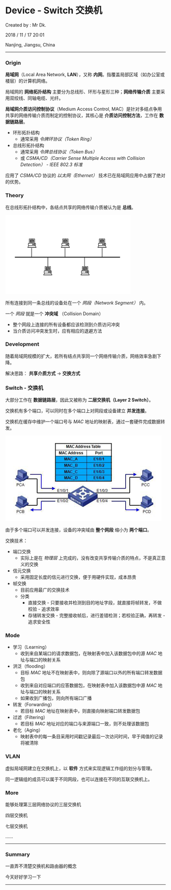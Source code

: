 # Device - Switch 交换机

Created by : Mr Dk.

2018 / 11 / 17 20:01

Nanjing, Jiangsu, China

---

### Origin

__局域网__（Local Area Network, __LAN__），又称 __内网__。指覆盖局部区域（如办公室或楼层）的计算机网络。

局域网的 __网络拓扑结构__ 主要分为总线形、环形与星形三种；__网络传输介质__ 主要采用双绞线、同轴电缆、光纤。

__局域网介质访问控制协议__（Medium Access Control, MAC）是针对多结点争用共享的网络传输介质而制定的控制协议，其核心是 __介质访问控制方法__，工作在 __数据链路层__。

* 环形拓扑结构
  * 通常采用 _令牌环协议（Token Ring）_
* 总线形拓扑结构
  * 通常采用 _令牌总线协议（Token Bus）_
  * 或 _CSMA/CD（Carrier Sense Multiple Access with Collision Detection）_ - _IEEE 802.3 标准_

应用了 _CSMA/CD_ 协议的 _以太网（Ethernet）_ 技术已在局域网应用中占据了绝对的优势。

### Theory

在总线形拓扑结构中，各结点共享的网络传输介质被认为是 __总线__。

![bus-topology](../img/bus-topology.png)

所有连接到同一条总线的设备处在一个 _网段（Network Segment）_ 内。

一个 _网段_ 就是一个 __冲突域__ （Collision Domain）

* 整个网段上连接的所有设备都应该检测到介质访问冲突
* 当介质访问冲突发生时，应有相应的退避方法

### Development

随着局域网规模的扩大，若所有结点共享同一个网络传输介质，网络效率急剧下降。

解决思路： __共享介质方式__ &rarr; __交换方式__

### Switch - 交换机

大部分工作在 __数据链路层__，因此又被称为 __二层交换机（Layer 2 Switch）__。

交换机有多个端口，可以同时在多个端口上对网段或设备建立 __并发连接__。

交换机在缓存中维护一个端口号与 _MAC_ 地址的映射表，通过一套硬件完成数据转发。

![switch](../img/switch.png)

由于多个端口可以并发连接，设备的冲突域由 __整个网段__ 缩小为 __两个端口__。

交换技术：

* 端口交换 
  * 实际上是在 _物理层_ 上完成的，没有改变共享传输介质的特点，不是真正意义的交换
* 信元交换
  * 采用固定长度的信元进行交换，便于用硬件实现，成本昂贵
* 帧交换
  * 目前应用最广的交换技术
  * 分类
    * 直接交换 - 只要接收并检测到目的地址字段，就直接将帧转发，不做校验 - 追求效率
    * 存储转发交换 - 完整接收帧后，进行差错检测；若校验正确，再转发 - 追求安全性

### Mode

* 学习（Learning）
  * 收到来自某端口的请求数据包，在映射表中加入该数据包中的源 _MAC_ 地址与端口的映射关系
* 洪泛（flooding）
  * 目标 _MAC_ 地址不在映射表中，则向除了源端口以外的所有端口转发数据包
  * 收到来自对应端口的应答数据包，在映射表中加入该数据包中源 _MAC_ 地址与端口的映射关系
  * 如果收到广播包，则向所有端口广播
* 转发（Forwarding）
  * 若目标 _MAC_ 地址在映射表中，则直接向映射端口转发数据包
* 过滤（Filtering）
  * 若目标 _MAC_ 地址对应的端口与来源端口一致，则不处理该数据包
* 老化（Aging）
  * 映射表中的每一条目采用时间戳记录最后一次访问时间，早于阈值的记录将被清除

### VLAN

虚拟局域网建立在交换机上，以 __软件__ 方式来实现逻辑工作组的划分与管理。

同一逻辑组的成员可以属于不同网段，也可以连接在不同的互联交换机上。

### More

能够处理第三层网络协议的三层交换机

四层交换机

七层交换机

......

---

### Summary

一直弄不清楚交换机和路由器的概念

今天好好学习一下

---

